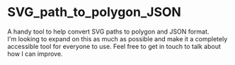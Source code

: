 # SVG_path_to_polygon_JSON
A handy tool to help convert SVG paths to polygon and JSON format. 
<br>
I'm looking to expand on this as much as possible and make it a completely accessible tool for everyone to use.
Feel free to get in touch to talk about how I can improve. 